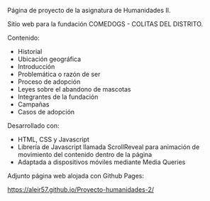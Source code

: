 Página de proyecto de la asignatura de Humanidades II.

Sitio web para la fundación COMEDOGS - COLITAS DEL DISTRITO.

Contenido:
  - Historial
  - Ubicación geográfica
  - Introducción
  - Problemática o razón de ser
  - Proceso de adopción
  - Leyes sobre el abandono de mascotas
  - Integrantes de la fundación
  - Campañas
  - Casos de adopción

Desarrollado con:
  - HTML, CSS y Javascript
  - Librería de Javascript llamada ScrollReveal para animación de movimiento del contenido dentro de la página
  - Adaptada a dispositivos móviles mediante Media Queries

Adjunto página web alojada con Github Pages:

https://aleir57.github.io/Proyecto-humanidades-2/
